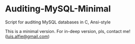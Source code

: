 # Auditing-MySQL-Minimal

Script for auditing MySQL databases in C, Ansi-style

This is a minimal version. For in-deep version, pls, contact me! (luis.alfie@gmail.com)
